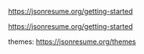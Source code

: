 https://jsonresume.org/getting-started

https://jsonresume.org/getting-started

themes: https://jsonresume.org/themes